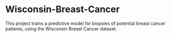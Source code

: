 # Wisconsin-Breast-Cancer
This project trains a predictive model for biopsies of potential breast cancer patients, using the Wisconsin Breast Cancer dataset.
